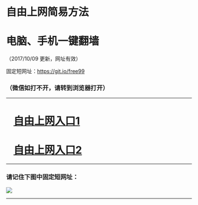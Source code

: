 ﻿# 自由上网简易方法

# 电脑、手机一键翻墙

（2017/10/09 更新，网址有效）

固定短网址：https://git.io/free99

### （微信如打不开，请转到浏览器打开）


***





# &nbsp;&nbsp; <a href="http://ft622427598.fwq-tz-1001.info/fwqtz01.html?t=100900120354 " target="_blank">自由上网入口1</a>
# &nbsp;&nbsp; <a href="http://ft28831919.fwq-tz-1002.info/fwqtz02.html?t=100900120235 " target="_blank">自由上网入口2</a>
***

### 请记住下图中固定短网址：

<img src="https://s3-us-west-2.amazonaws.com/fwq-1001/yjfq-20170905okok.png" /> 


***


